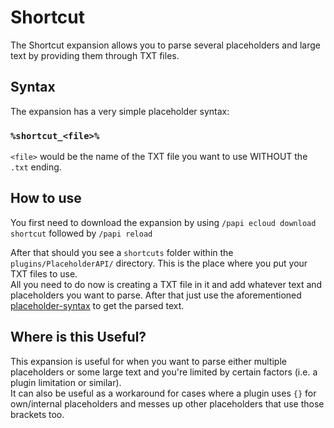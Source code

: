# Shortcut
The Shortcut expansion allows you to parse several placeholders and large text by providing them through TXT files.

## Syntax
The expansion has a very simple placeholder syntax:

### `%shortcut_<file>%`
`<file>` would be the name of the TXT file you want to use WITHOUT the `.txt` ending.

## How to use
You first need to download the expansion by using `/papi ecloud download shortcut` followed by `/papi reload`

After that should you see a `shortcuts` folder within the `plugins/PlaceholderAPI/` directory. This is the place where you put your TXT files to use.  
All you need to do now is creating a TXT file in it and add whatever text and placeholders you want to parse. After that just use the aforementioned [placeholder-syntax](#syntax) to get the parsed text.

## Where is this Useful?
This expansion is useful for when you want to parse either multiple placeholders or some large text and you're limited by certain factors (i.e. a plugin limitation or similar).  
It can also be useful as a workaround for cases where a plugin uses `{}` for own/internal placeholders and messes up other placeholders that use those brackets too.
